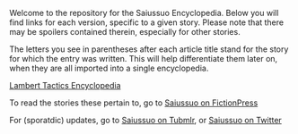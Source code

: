 Welcome to the repository for the Saiussuo Encyclopedia.
Below you will find links for each version, specific to a given story.
Please note that there may be spoilers contained therein, especially for other stories.

The letters you see in parentheses after each article title stand for the story for which the entry was written.  This will help differentiate them later on, when they are all imported into a single encyclopedia.

<a href="https://saiussuo.github.io/Encyclopedia/LambertTactics1.1.html">Lambert Tactics Encyclopedia</a>

To read the stories these pertain to, go to <a href="https://www.fictionpress.com/~saiususo">Saiussuo on FictionPress</a>

For (sporatdic) updates, go to <a href="http://saiussuo.tumblr.com">Saiussuo on Tubmlr</a>, or <a href="http://twitter.com/saiussuo">Saiussuo on Twitter</a>
